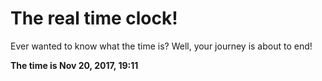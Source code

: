 # The real time clock!

Ever wanted to know what the time is? Well, your journey is about to end!

**The time is Nov 20, 2017, 19:11**